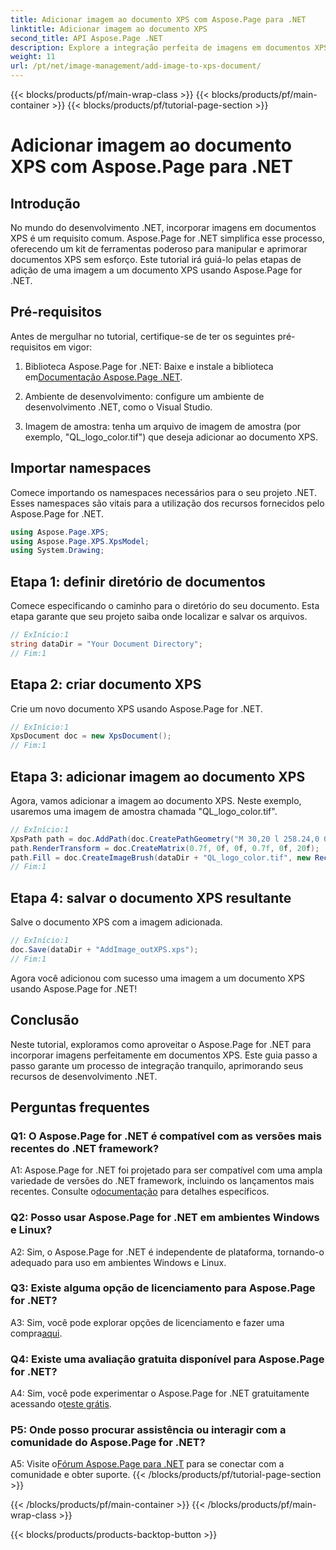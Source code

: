 ```yaml
---
title: Adicionar imagem ao documento XPS com Aspose.Page para .NET
linktitle: Adicionar imagem ao documento XPS
second_title: API Aspose.Page .NET
description: Explore a integração perfeita de imagens em documentos XPS com Aspose.Page for .NET. Siga nosso guia passo a passo para uma experiência de desenvolvimento tranquila.
weight: 11
url: /pt/net/image-management/add-image-to-xps-document/
---
```


{{< blocks/products/pf/main-wrap-class >}}
{{< blocks/products/pf/main-container >}}
{{< blocks/products/pf/tutorial-page-section >}}

# Adicionar imagem ao documento XPS com Aspose.Page para .NET

## Introdução

No mundo do desenvolvimento .NET, incorporar imagens em documentos XPS é um requisito comum. Aspose.Page for .NET simplifica esse processo, oferecendo um kit de ferramentas poderoso para manipular e aprimorar documentos XPS sem esforço. Este tutorial irá guiá-lo pelas etapas de adição de uma imagem a um documento XPS usando Aspose.Page for .NET.

## Pré-requisitos

Antes de mergulhar no tutorial, certifique-se de ter os seguintes pré-requisitos em vigor:

1.  Biblioteca Aspose.Page for .NET: Baixe e instale a biblioteca em[Documentação Aspose.Page .NET](https://reference.aspose.com/page/net/).

2. Ambiente de desenvolvimento: configure um ambiente de desenvolvimento .NET, como o Visual Studio.

3. Imagem de amostra: tenha um arquivo de imagem de amostra (por exemplo, "QL_logo_color.tif") que deseja adicionar ao documento XPS.

## Importar namespaces

Comece importando os namespaces necessários para o seu projeto .NET. Esses namespaces são vitais para a utilização dos recursos fornecidos pelo Aspose.Page for .NET.

```csharp
using Aspose.Page.XPS;
using Aspose.Page.XPS.XpsModel;
using System.Drawing;
```

## Etapa 1: definir diretório de documentos

Comece especificando o caminho para o diretório do seu documento. Esta etapa garante que seu projeto saiba onde localizar e salvar os arquivos.

```csharp
// ExInício:1
string dataDir = "Your Document Directory";
// Fim:1
```

## Etapa 2: criar documento XPS

Crie um novo documento XPS usando Aspose.Page for .NET.

```csharp
// ExInício:1
XpsDocument doc = new XpsDocument();
// Fim:1
```

## Etapa 3: adicionar imagem ao documento XPS

Agora, vamos adicionar a imagem ao documento XPS. Neste exemplo, usaremos uma imagem de amostra chamada "QL_logo_color.tif".

```csharp
// ExInício:1
XpsPath path = doc.AddPath(doc.CreatePathGeometry("M 30,20 l 258.24,0 0,56.64 -258.24,0 Z"));
path.RenderTransform = doc.CreateMatrix(0.7f, 0f, 0f, 0.7f, 0f, 20f);
path.Fill = doc.CreateImageBrush(dataDir + "QL_logo_color.tif", new RectangleF(0f, 0f, 258.24f, 56.64f), new RectangleF(50f, 20f, 193.68f, 42.48f));
// Fim:1
```

## Etapa 4: salvar o documento XPS resultante

Salve o documento XPS com a imagem adicionada.

```csharp
// ExInício:1
doc.Save(dataDir + "AddImage_outXPS.xps");
// Fim:1
```

Agora você adicionou com sucesso uma imagem a um documento XPS usando Aspose.Page for .NET!

## Conclusão

Neste tutorial, exploramos como aproveitar o Aspose.Page for .NET para incorporar imagens perfeitamente em documentos XPS. Este guia passo a passo garante um processo de integração tranquilo, aprimorando seus recursos de desenvolvimento .NET.

## Perguntas frequentes

### Q1: O Aspose.Page for .NET é compatível com as versões mais recentes do .NET framework?

 A1: Aspose.Page for .NET foi projetado para ser compatível com uma ampla variedade de versões do .NET framework, incluindo os lançamentos mais recentes. Consulte o[documentação](https://reference.aspose.com/page/net/) para detalhes específicos.

### Q2: Posso usar Aspose.Page for .NET em ambientes Windows e Linux?

A2: Sim, o Aspose.Page for .NET é independente de plataforma, tornando-o adequado para uso em ambientes Windows e Linux.

### Q3: Existe alguma opção de licenciamento para Aspose.Page for .NET?

 A3: Sim, você pode explorar opções de licenciamento e fazer uma compra[aqui](https://purchase.aspose.com/buy).

### Q4: Existe uma avaliação gratuita disponível para Aspose.Page for .NET?

 A4: Sim, você pode experimentar o Aspose.Page for .NET gratuitamente acessando o[teste grátis](https://releases.aspose.com/).

### P5: Onde posso procurar assistência ou interagir com a comunidade do Aspose.Page for .NET?

 A5: Visite o[Fórum Aspose.Page para .NET](https://forum.aspose.com/c/page/39) para se conectar com a comunidade e obter suporte.
{{< /blocks/products/pf/tutorial-page-section >}}

{{< /blocks/products/pf/main-container >}}
{{< /blocks/products/pf/main-wrap-class >}}

{{< blocks/products/products-backtop-button >}}
